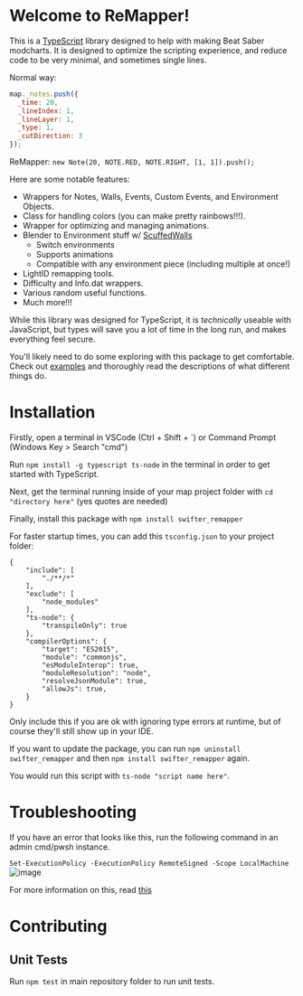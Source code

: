 # Welcome to ReMapper!
This is a [TypeScript](https://www.typescriptlang.org/) library designed to help with making Beat Saber modcharts. It is designed to optimize the scripting experience, and reduce code to be very minimal, and sometimes single lines.

Normal way:
```js
map._notes.push({
  _time: 20,
  _lineIndex: 1,
  _lineLayer: 1,
  _type: 1,
  _cutDirection: 3
});
```
ReMapper: `new Note(20, NOTE.RED, NOTE.RIGHT, [1, 1]).push();`

Here are some notable features:
- Wrappers for Notes, Walls, Events, Custom Events, and Environment Objects.
- Class for handling colors (you can make pretty rainbows!!!).
- Wrapper for optimizing and managing animations.
- Blender to Environment stuff w/ [ScuffedWalls](https://github.com/thelightdesigner/ScuffedWalls)
    - Switch environments
    - Supports animations
    - Compatible with any environment piece (including multiple at once!)
- LightID remapping tools.
- Difficulty and Info.dat wrappers.
- Various random useful functions.
- Much more!!!

While this library was designed for TypeScript, it is *technically* useable with JavaScript, but types will save you a lot of time in the long run, and makes everything feel secure.

You'll likely need to do some exploring with this package to get comfortable. Check out [examples](https://github.com/Swifter1243/ReMapper/blob/master/examples.md) and thoroughly read the descriptions of what different things do.

# Installation

Firstly, open a terminal in VSCode (Ctrl + Shift + `) or Command Prompt (Windows Key > Search "cmd")

Run `npm install -g typescript ts-node` in the terminal in order to get started with TypeScript.

Next, get the terminal running inside of your map project folder with `cd "directory here"` (yes quotes are needed)

Finally, install this package with `npm install swifter_remapper`

For faster startup times, you can add this `tsconfig.json` to your project folder:
```jsonc
{
    "include": [
        "./**/*"
    ],
    "exclude": [
        "node_modules"
    ],
    "ts-node": {
        "transpileOnly": true
    },
    "compilerOptions": {
        "target": "ES2015",
        "module": "commonjs",
        "esModuleInterop": true,
        "moduleResolution": "node",
        "resolveJsonModule": true,
        "allowJs": true,
    }
}
```
Only include this if you are ok with ignoring type errors at runtime, but of course they'll still show up in your IDE.

If you want to update the package, you can run `npm uninstall swifter_remapper` and then `npm install swifter_remapper` again.

You would run this script with `ts-node "script name here"`.

# Troubleshooting

If you have an error that looks like this, run the following command in an admin cmd/pwsh instance.

`Set-ExecutionPolicy -ExecutionPolicy RemoteSigned -Scope LocalMachine`
![image](https://media.discordapp.net/attachments/878480179528351775/950766613676834906/unknown.png?width=1025&height=95) 

For more information on this, read [this](https://go.microsoft.com/fwlink/?LinkID=135170)


# Contributing

## Unit Tests
Run `npm test` in main repository folder to run unit tests.